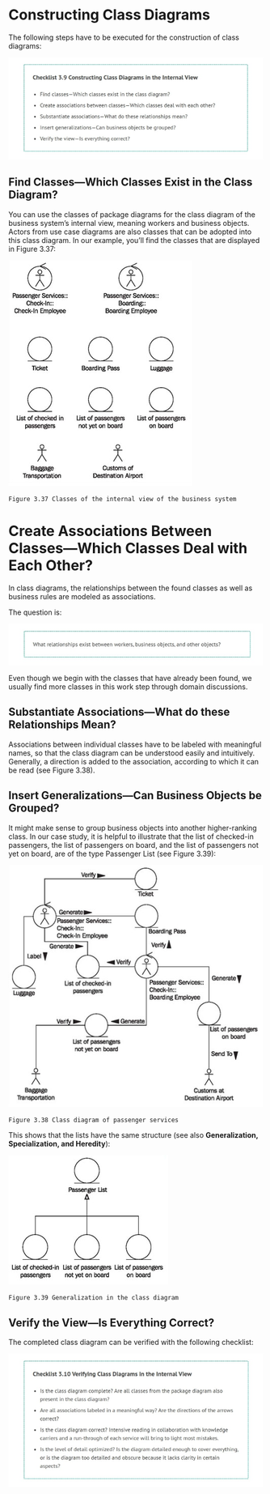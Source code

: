 # Constructing Class Diagrams

The following steps have to be executed for the construction of class diagrams:

![Scene_1](images/Scene_1.jpg)

## Find Classes—Which Classes Exist in the Class Diagram?

You can use the classes of package diagrams for the class diagram of the business system’s internal view, meaning workers and business objects. Actors from use case diagrams are also classes that can be adopted into this class diagram. In our example, you’ll find the classes that are displayed in Figure 3.37:

![Internal_View](images/Internal_View.jpg)

	Figure 3.37 Classes of the internal view of the business system
	
# Create Associations Between Classes—Which Classes Deal with Each Other?

In class diagrams, the relationships between the found classes as well as business rules are modeled as associations.

The question is:

![Scene_2](images/Scene_2.jpg)

Even though we begin with the classes that have already been found, we usually find more classes in this work step through domain discussions.

## Substantiate Associations—What do these Relationships Mean?

Associations between individual classes have to be labeled with meaningful names, so that the class diagram can be understood easily and intuitively. Generally, a direction is added to the association, according to which it can be read (see Figure 3.38).

## Insert Generalizations—Can Business Objects be Grouped?

It might make sense to group business objects into another higher-ranking class. In our case study, it is helpful to illustrate that the list of checked-in passengers, the list of passengers on board, and the list of passengers not yet on board, are of the type Passenger List (see Figure 3.39):

![Passenger](images/Passenger.jpg)

	Figure 3.38 Class diagram of passenger services
	
This shows that the lists have the same structure (see also <b>Generalization, Specialization, and Heredity</b>):

![Generalization](images/Generalization.jpg)

	Figure 3.39 Generalization in the class diagram

## Verify the View—Is Everything Correct?

The completed class diagram can be verified with the following checklist:

![Scene_3](images/Scene_3.jpg)
